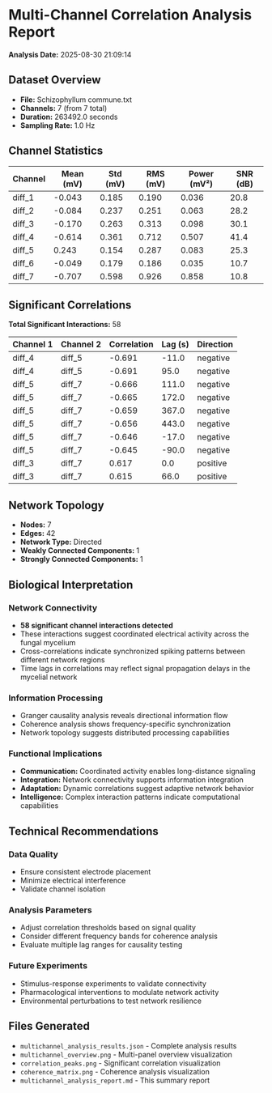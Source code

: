 # Multi-Channel Correlation Analysis Report

**Analysis Date:** 2025-08-30 21:09:14

## Dataset Overview

- **File:** Schizophyllum commune.txt
- **Channels:** 7 (from 7 total)
- **Duration:** 263492.0 seconds
- **Sampling Rate:** 1.0 Hz

## Channel Statistics

| Channel | Mean (mV) | Std (mV) | RMS (mV) | Power (mV²) | SNR (dB) |
|---------|-----------|-----------|-----------|-------------|-----------|
| diff_1 | -0.043 | 0.185 | 0.190 | 0.036 | 20.8 |
| diff_2 | -0.084 | 0.237 | 0.251 | 0.063 | 28.2 |
| diff_3 | -0.170 | 0.263 | 0.313 | 0.098 | 30.1 |
| diff_4 | -0.614 | 0.361 | 0.712 | 0.507 | 41.4 |
| diff_5 | 0.243 | 0.154 | 0.287 | 0.083 | 25.3 |
| diff_6 | -0.049 | 0.179 | 0.186 | 0.035 | 10.7 |
| diff_7 | -0.707 | 0.598 | 0.926 | 0.858 | 10.8 |

## Significant Correlations

**Total Significant Interactions:** 58

| Channel 1 | Channel 2 | Correlation | Lag (s) | Direction |
|-----------|-----------|-------------|----------|-----------|
| diff_4 | diff_5 | -0.691 | -11.0 | negative |
| diff_4 | diff_5 | -0.691 | 95.0 | negative |
| diff_5 | diff_7 | -0.666 | 111.0 | negative |
| diff_5 | diff_7 | -0.665 | 172.0 | negative |
| diff_5 | diff_7 | -0.659 | 367.0 | negative |
| diff_5 | diff_7 | -0.656 | 443.0 | negative |
| diff_5 | diff_7 | -0.646 | -17.0 | negative |
| diff_5 | diff_7 | -0.645 | -90.0 | negative |
| diff_3 | diff_7 | 0.617 | 0.0 | positive |
| diff_3 | diff_7 | 0.615 | 66.0 | positive |

## Network Topology

- **Nodes:** 7
- **Edges:** 42
- **Network Type:** Directed
- **Weakly Connected Components:** 1
- **Strongly Connected Components:** 1

## Biological Interpretation

### Network Connectivity

- **58 significant channel interactions detected**
- These interactions suggest coordinated electrical activity across the fungal mycelium
- Cross-correlations indicate synchronized spiking patterns between different network regions
- Time lags in correlations may reflect signal propagation delays in the mycelial network

### Information Processing

- Granger causality analysis reveals directional information flow
- Coherence analysis shows frequency-specific synchronization
- Network topology suggests distributed processing capabilities

### Functional Implications

- **Communication:** Coordinated activity enables long-distance signaling
- **Integration:** Network connectivity supports information integration
- **Adaptation:** Dynamic correlations suggest adaptive network behavior
- **Intelligence:** Complex interaction patterns indicate computational capabilities

## Technical Recommendations

### Data Quality
- Ensure consistent electrode placement
- Minimize electrical interference
- Validate channel isolation

### Analysis Parameters
- Adjust correlation thresholds based on signal quality
- Consider different frequency bands for coherence analysis
- Evaluate multiple lag ranges for causality testing

### Future Experiments
- Stimulus-response experiments to validate connectivity
- Pharmacological interventions to modulate network activity
- Environmental perturbations to test network resilience

## Files Generated

- `multichannel_analysis_results.json` - Complete analysis results
- `multichannel_overview.png` - Multi-panel overview visualization
- `correlation_peaks.png` - Significant correlation visualization
- `coherence_matrix.png` - Coherence analysis visualization
- `multichannel_analysis_report.md` - This summary report
